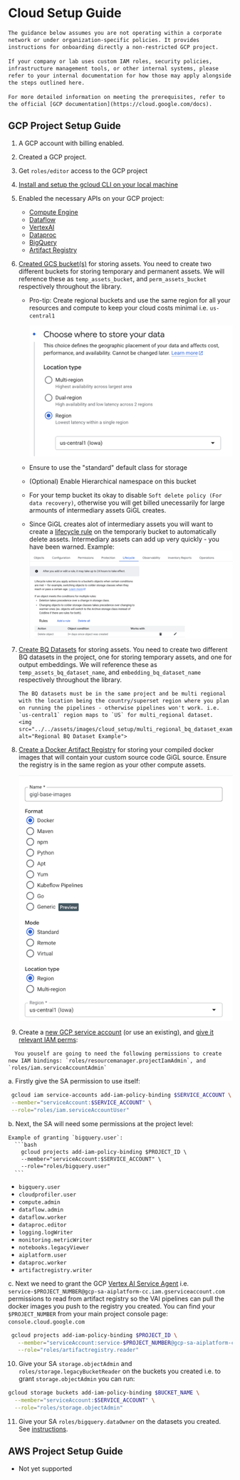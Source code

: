 # Cloud Setup Guide

```{note}
The guidance below assumes you are not operating within a corporate network or under organization-specific policies. It provides instructions for onboarding directly a non-restricted GCP project.

If your company or lab uses custom IAM roles, security policies, infrastructure management tools, or other internal systems, please refer to your internal documentation for how those may apply alongside the steps outlined here.

For more detailed information on meeting the prerequisites, refer to the official [GCP documentation](https://cloud.google.com/docs).
```

## GCP Project Setup Guide

1. A GCP account with billing enabled.

2. Created a GCP project.

3. Get `roles/editor` access to the GCP project

4. [Install and setup the gcloud CLI on your local machine](https://cloud.google.com/sdk/docs/install)

5. Enabled the necessary APIs on your GCP project:

   - [Compute Engine](https://console.cloud.google.com/apis/library/compute.googleapis.com)
   - [Dataflow](https://console.cloud.google.com/apis/library/dataflow.googleapis.com)
   - [VertexAI](https://console.cloud.google.com/apis/library/aiplatform.googleapis.com)
   - [Dataproc](https://console.cloud.google.com/apis/library/dataproc.googleapis.com)
   - [BigQuery](https://console.cloud.google.com/apis/library/bigquery.googleapis.com)
   - [Artifact Registry](https://console.cloud.google.com/apis/library/artifactregistry.googleapis.com)

6. [Created GCS bucket(s)](https://console.cloud.google.com/storage/create-bucket) for storing assets. You need to
   create two different buckets for storing temporary and permanent assets. We will reference these as
   `temp_assets_bucket`, and `perm_assets_bucket` respectively throughout the library.

   - Pro-tip: Create regional buckets and use the same region for all your resources and compute to keep your cloud
     costs minimal i.e. `us-central1`

     <img src="../../assets/images/cloud_setup/regional_bucket_example.png" alt="Regional Bucket Example" width="500px" />
   - Ensure to use the "standard" default class for storage
   - (Optional) Enable Hierarchical namespace on this bucket
   - For your temp bucket its okay to disable `Soft delete policy (For data recovery)`, otherwise you will get billed
     unecessarily for large armounts of intermediary assets GiGL creates.
   - Since GiGL creates alot of intermediary assets you will want to create a
     [lifecycle rule](https://cloud.google.com/storage/docs/lifecycle) on the temporariy bucket to automatically delete
     assets. Intermediary assets can add up very quickly - you have been warned. Example:
     <img src="../../assets/images/cloud_setup/bucket_lifecycle_example.png" alt="Bucket Lifecycle Example"/>

7. [Create BQ Datasets](https://console.cloud.google.com/bigquery) for storing assets. You need to create two different
   BQ datasets in the project, one for storing temporary assets, and one for output embeddings. We will reference these
   as `temp_assets_bq_dataset_name`, and `embedding_bq_dataset_name` respectively throughout the library.

   ```{caution}
   The BQ datasets must be in the same project and be multi regional with the location being the country/superset region where you plan on running the pipelines - otherwise pipelines won't work. i.e. `us-central1` region maps to `US` for multi_regional dataset.
   <img src="../../assets/images/cloud_setup/multi_regional_bq_dataset_example.png" alt="Regional BQ Dataset Example">
   ```

8. [Create a Docker Artifact Registry](https://console.cloud.google.com/artifacts) for storing your compiled docker
   images that will contain your custom source code GiGL source. Ensure the registry is in the same region as your other
   compute assets.

   <img src="../../assets/images/cloud_setup/regional_registry_example.png" alt="Regional Registry Example">

9. Create a [new GCP service account](https://console.cloud.google.com/iam-admin/serviceaccounts) (or use an existing),
   and [give it relevant IAM perms](https://cloud.google.com/iam/docs/roles-overview):

```{note}
  You youself are going to need the following permissions to create new IAM bindings: `roles/resourcemanager.projectIamAdmin`, and `roles/iam.serviceAccountAdmin`
```

a. Firstly give the SA permission to use itself:

```bash
 gcloud iam service-accounts add-iam-policy-binding $SERVICE_ACCOUNT \
 --member="serviceAccount:$SERVICE_ACCOUNT" \
 --role="roles/iam.serviceAccountUser"
```

b. Next, the SA will need some permissions at the project level:

````{note}
Example of granting `bigquery.user`:
  ```bash
    gcloud projects add-iam-policy-binding $PROJECT_ID \
    --member="serviceAccount:$SERVICE_ACCOUNT" \
    --role="roles/bigquery.user"
  ```
````

- `bigquery.user`
- `cloudprofiler.user`
- `compute.admin`
- `dataflow.admin`
- `dataflow.worker`
- `dataproc.editor`
- `logging.logWriter`
- `monitoring.metricWriter`
- `notebooks.legacyViewer`
- `aiplatform.user`
- `dataproc.worker`
- `artifactregistry.writer`

c. Next we need to grant the GCP
[Vertex AI Service Agent](https://cloud.google.com/vertex-ai/docs/general/access-control#service-agents) i.e.
`service-$PROJECT_NUMBER@gcp-sa-aiplatform-cc.iam.gserviceaccount.com` permissions to read from artifact registry so the
VAI pipelines can pull the docker images you push to the registry you created. You can find your `$PROJECT_NUMBER` from
your main project console page: `console.cloud.google.com`

```bash
 gcloud projects add-iam-policy-binding $PROJECT_ID \
   --member="serviceAccount:service-$PROJECT_NUMBER@gcp-sa-aiplatform-cc.iam.gserviceaccount.com" \
   --role="roles/artifactregistry.reader"
```

10. Give your SA `storage.objectAdmin` and `roles/storage.legacyBucketReader` on the buckets you created i.e. to grant
    `storage.objectAdmin` you can run:

```bash
gcloud storage buckets add-iam-policy-binding $BUCKET_NAME \
  --member="serviceAccount:$SERVICE_ACCOUNT" \
  --role="roles/storage.objectAdmin"
```

11. Give your SA `roles/bigquery.dataOwner` on the datasets you created. See
    [instructions](https://cloud.google.com/bigquery/docs/control-access-to-resources-iam#bq_2).

## AWS Project Setup Guide

- Not yet supported
